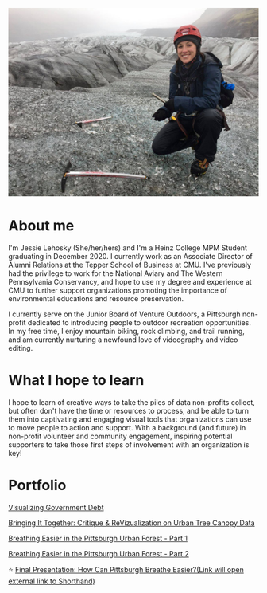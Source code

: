 ![Ice Climbing on Svinafellsjokull Glacier, Iceland](22769701_10213529600171112_761332877004409708_o.jpg)

# About me 
I'm Jessie Lehosky (She/her/hers) and I'm  a Heinz College MPM Student graduating in December 2020. I currently work as an Associate Director of Alumni Relations at the Tepper School of Business at CMU. I've previously had the privilege to work for the National Aviary and The Western Pennsylvania Conservancy, and hope to use my degree and experience at CMU to further support organizations promoting the importance of environmental educations and resource preservation.  

I currently serve on the Junior Board of Venture Outdoors, a Pittsburgh non-profit dedicated to introducing people to outdoor recreation opportunities. In my free time, I enjoy mountain biking, rock climbing, and trail running, and am currently nurturing a newfound love of videography and video editing. 

# What I hope to learn
I hope to learn of creative ways to take the piles of data non-profits collect, but often don't have the time or resources to process, and be able to turn them into captivating and engaging visual tools that organizations can use to move people to action and support. With a background (and future) in non-profit volunteer and community engagement, inspiring potential supporters to take those first steps of involvement with an organization is key! 

# Portfolio

[Visualizing Government Debt](/GovtDebtViz.md)

[Bringing It Together: Critique & ReVizualization on Urban Tree Canopy Data](/UrbanTreeCritReViz.md)

[Breathing Easier in the Pittsburgh Urban Forest - Part 1](/FinalProject.md)

[Breathing Easier in the Pittsburgh Urban Forest - Part 2](/FinalProject2.md)

:star: [Final Presentation: How Can Pittsburgh Breathe Easier?(Link will open external link to Shorthand)](https://carnegiemellon.shorthandstories.com/how-can-pittsburgh-breathe-easier/index.html)
